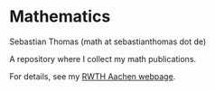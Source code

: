 # Mathematics

Sebastian Thomas (math at sebastianthomas dot de)

A repository where I collect my math publications.

For details, see my [RWTH Aachen webpage](http://www.math.rwth-aachen.de/~Sebastian.Thomas/publications/).